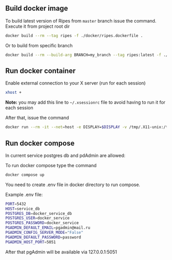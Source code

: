 ## Build docker image

To build latest version of Ripes from `master` branch issue the command. Execute it from project root dir

```bash
docker build --rm --tag ripes -f ./docker/ripes.dockerfile .
```

Or to build from specific branch

```bash
docker build --rm --build-arg BRANCH=my_branch --tag ripes:latest -f ./docker/ripes.dockerfile .
```

## Run docker container

Enable external connection to your X server (run for each session)
```bash
xhost +
```
**Note:** you may add this line to `~/.xsessionrc` file to avoid having to run it for each session

After that, issue the command

```bash
docker run --rm -it --net=host -e DISPLAY=$DISPLAY -v /tmp/.X11-unix:/tmp/.X11-unix ripes:latest
```

## Run docker compose

In current service postgres db and pdAdmin are allowed:

To run docker compose type the command

```bash
docker compose up
```

You need to create .env file in docker directory to run compose. 

Example .env file:
```bash
PORT=5432
HOST=service_db
POSTGRES_DB=docker_service_db
POSTGRES_USER=docker_service
POSTGRES_PASSWORD=docker_service
PGADMIN_DEFAULT_EMAIL=pgadmin@mail.ru
PGADMIN_CONFIG_SERVER_MODE="False"
PGADMIN_DEFAULT_PASSWORD=password
PGADMIN_HOST_PORT=5051
```

After that pgAdmin will be available via 127.0.0.1:5051
